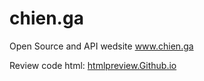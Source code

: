 # chien.ga
Open Source and API wedsite www.chien.ga

Review code html: <a target="_blank" href="http://htmlpreview.github.io/?">htmlpreview.Github.io</a>
